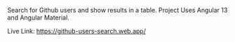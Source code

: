Search for Github users and show results in a table. Project Uses Angular 13 and Angular Material.

Live Link: https://github-users-search.web.app/
